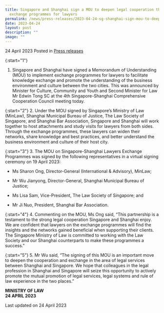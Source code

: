 ```yaml
---
title: Singapore and Shanghai sign a MOU to deepen legal cooperation through
  exchange programmes for lawyers
permalink: /news/press-releases/2023-04-24-sg-shanghai-sign-mou-to-deepen-legal-cooperation/
date: 2023-04-24
layout: post
description: ""
image: ""
---
```

24 April 2023 Posted in [Press releases](/news/press-releases)

{:start="1"}
1.	Singapore and Shanghai have signed a Memorandum of Understanding (MOU) to implement exchange programmes for lawyers to facilitate knowledge exchange and promote the understanding of the business environment and culture between the two cities. This was announced by Minister for Culture, Community and Youth and Second Minister for Law Mr Edwin Tong SC at the 4th Singapore-Shanghai Comprehensive Cooperation Council meeting today.

{:start="2"}
2.	Under the MOU signed by Singapore’s Ministry of Law (MinLaw), Shanghai Municipal Bureau of Justice, The Law Society of Singapore, and Shanghai Bar Association, Singapore and Shanghai will work together to host attachments and study visits for lawyers from both sides. Through the exchange programmes, these lawyers can widen their networks, share knowledge and best practices, and better understand the business environment and culture of their host city.

{:start="3"}
3.	The MOU on Singapore-Shanghai Lawyers Exchange Programmes was signed by the following representatives in a virtual signing ceremony on 19 April 2023:

- Ms Sharon Ong, Director-General (International &amp; Advisory), MinLaw;

- Mr Wu Jianyong, Director-General, Shanghai Municipal Bureau of Justice;

- Ms Lisa Sam, Vice-President, The Law Society of Singapore; and

- Mr Ji Nuo, President, Shanghai Bar Association.

{:start="4"}
4.	Commenting on the MOU, Ms Ong said, “This partnership is a testament to the strong legal cooperation Singapore and Shanghai enjoy. We are confident that lawyers on the exchange programmes will find the insights and the networks gained beneficial when supporting their clients. The Singapore Ministry of Law is committed to working with the Law Society and our Shanghai counterparts to make these programmes a success.”

{:start="5"}
5.	Mr Wu said, “The signing of this MOU is an important move to deepen the cooperation and exchange in the area of legal services between Shanghai and Singapore. We hope that colleagues in the legal profession in Shanghai and Singapore will seize this opportunity to actively promote the mutual promotion of legal services, legal systems and rule of law experience in the two places.”

**MINISTRY OF LAW**
<br>**24 APRIL 2023**


<p class="right-side-updated">Last updated on 24 April 2023</p>